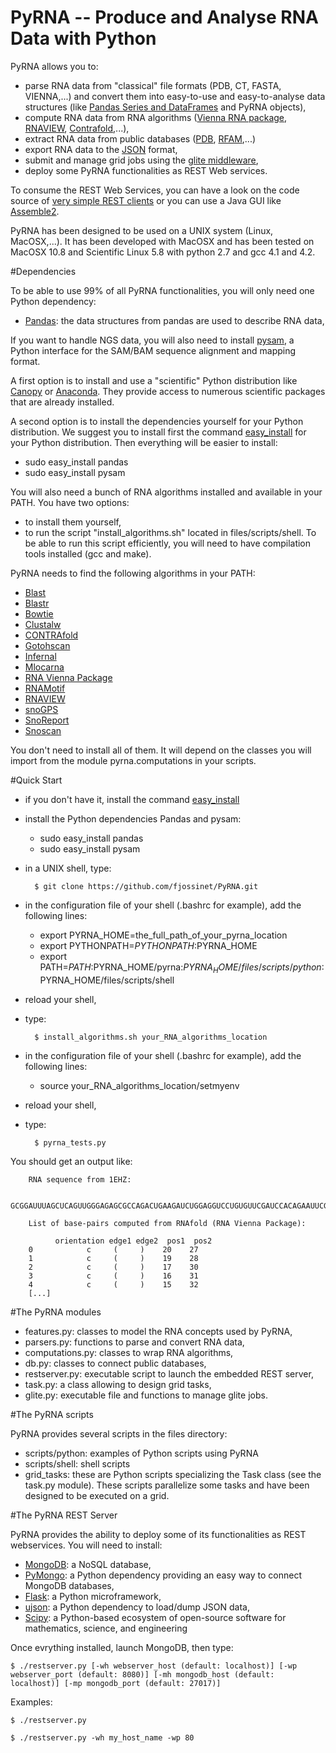 PyRNA -- Produce and Analyse RNA Data with Python
=================================================

PyRNA allows you to:

* parse RNA data from "classical" file formats (PDB, CT, FASTA, VIENNA,...) and convert them into easy-to-use and easy-to-analyse data structures (like [Pandas Series and DataFrames](http://pandas.pydata.org/pandas-docs/stable/dsintro.html) and PyRNA objects),
* compute RNA data from RNA algorithms ([Vienna RNA package](http://www.tbi.univie.ac.at/RNA/), [RNAVIEW](http://ndbserver.rutgers.edu/services/download/), [Contrafold](http://contra.stanford.edu/contrafold/),...),
* extract RNA data from public databases ([PDB](http://www.rcsb.org/pdb/home/home.do), [RFAM](http://rfam.sanger.ac.uk),...)
* export RNA data to the [JSON](http://www.json.org) format,
* submit and manage grid jobs using the [glite middleware](http://glite.cern.ch), 
* deploy some PyRNA functionalities as REST Web services.

To consume the REST Web Services, you can have a look on the code source of [very simple  REST clients](https://bitbucket.org/fjossinet/pyrna-rest-clients) or you can use a Java GUI like [Assemble2](http://www.bioinformatics.org/assemble/).

PyRNA has been designed to be used on a UNIX system (Linux, MacOSX,...). It has been developed with MacOSX and has been tested on MacOSX 10.8 and Scientific Linux 5.8 with python 2.7 and gcc 4.1 and 4.2.

#Dependencies

To be able to use 99% of all PyRNA functionalities, you will only need one Python dependency:

* [Pandas](http://pandas.pydata.org/): the data structures from pandas are used to describe RNA data,

If you want to handle NGS data, you will also need to install [pysam](https://code.google.com/p/pysam/), a Python interface for the SAM/BAM sequence alignment and mapping format.

A first option is to install and use a "scientific" Python distribution like [Canopy](https://www.enthought.com/products/canopy/) or [Anaconda](https://store.continuum.io/cshop/anaconda/). They provide access to numerous scientific packages that are already installed. 

A second option is to install the dependencies yourself for your Python distribution. We suggest you to install first the command [easy_install](http://pythonhosted.org/distribute/easy_install.html) for your Python distribution. Then everything will be easier to install:

* sudo easy_install pandas
* sudo easy_install pysam

You will also need a bunch of RNA algorithms installed and available in your PATH. You have two options:

* to install them yourself,
* to run the script "install_algorithms.sh" located in files/scripts/shell. To be able to run this script efficiently, you will need to have compilation tools installed (gcc and make).

PyRNA needs to find the following algorithms in your PATH:

* [Blast](ftp://ftp.ncbi.nlm.nih.gov/blast/)
* [Blastr](http://goo.gl/lKCR1u)
* [Bowtie](http://goo.gl/nmXKH)
* [Clustalw](http://goo.gl/Z9FRV)
* [CONTRAfold](http://goo.gl/4BCI7)
* [Gotohscan](http://goo.gl/2atKpi) 
* [Infernal](http://goo.gl/SxLHJO)
* [Mlocarna](http://goo.gl/AIGKrl)
* [RNA Vienna Package](http://goo.gl/7frDgF)
* [RNAMotif](http://goo.gl/MDdOQ2)
* [RNAVIEW](http://goo.gl/c5o19v)
* [snoGPS](http://goo.gl/66pnrF)
* [SnoReport](http://goo.gl/pq3qXu)
* [Snoscan](http://goo.gl/P5EQiH)

You don't need to install all of them. It will depend on the classes you will import from the module pyrna.computations in your scripts. 

#Quick Start

* if you don't have it, install the command [easy_install](http://pythonhosted.org/distribute/easy_install.html)
* install the Python dependencies Pandas and pysam:
    * sudo easy_install pandas
    * sudo easy_install pysam
* in a UNIX shell, type:

        $ git clone https://github.com/fjossinet/PyRNA.git

* in the configuration file of your shell (.bashrc for example), add the following lines:

    * export PYRNA_HOME=the_full_path_of_your_pyrna_location
    * export PYTHONPATH=$PYTHONPATH:$PYRNA_HOME
    * export PATH=$PATH:$PYRNA_HOME/pyrna:$PYRNA_HOME/files/scripts/python:$PYRNA_HOME/files/scripts/shell

* reload your shell,
* type:

        $ install_algorithms.sh your_RNA_algorithms_location

* in the configuration file of your shell (.bashrc for example), add the following lines:

    * source your_RNA_algorithms_location/setmyenv

* reload your shell,
* type:

        $ pyrna_tests.py

You should get an output like:

        RNA sequence from 1EHZ:

        GCGGAUUUAGCUCAGUUGGGAGAGCGCCAGACUGAAGAUCUGGAGGUCCUGUGUUCGAUCCACAGAAUUCGCACCA

        List of base-pairs computed from RNAfold (RNA Vienna Package):

              orientation edge1 edge2  pos1  pos2
        0            c     (     )    20    27
        1            c     (     )    19    28
        2            c     (     )    17    30
        3            c     (     )    16    31
        4            c     (     )    15    32
        [...]

#The PyRNA modules

* features.py: classes to model the RNA concepts used by PyRNA,
* parsers.py: functions to parse and convert RNA data,
* computations.py: classes to wrap RNA algorithms,
* db.py: classes to connect public databases,
* restserver.py: executable script to launch the embedded REST server, 
* task.py: a class allowing to design grid tasks,
* glite.py: executable file and functions to manage glite jobs.

#The PyRNA scripts

PyRNA provides several scripts in the files directory:

* scripts/python: examples of Python scripts using PyRNA
* scripts/shell: shell scripts  
* grid_tasks: these are Python scripts specializing the Task class (see the task.py module). These scripts parallelize some tasks and have been designed to be executed on a grid. 

#The PyRNA REST Server

PyRNA provides the ability to deploy some of its functionalities as REST webservices. You will need to install: 

* [MongoDB](http://www.mongodb.org/): a NoSQL database,
* [PyMongo](http://api.mongodb.org/python/current/): a Python dependency providing an easy way to connect MongoDB databases,
* [Flask](http://flask.pocoo.org/): a Python microframework,
* [ujson](https://pypi.python.org/pypi/ujson): a Python dependency to load/dump JSON data,
* [Scipy](http://www.scipy.org/): a Python-based ecosystem of open-source software for mathematics, science, and engineering

Once evrything installed, launch MongoDB, then type: 

    $ ./restserver.py [-wh webserver_host (default: localhost)] [-wp webserver_port (default: 8080)] [-mh mongodb_host (default: localhost)] [-mp mongodb_port (default: 27017)]

Examples: 

    $ ./restserver.py

    $ ./restserver.py -wh my_host_name -wp 80
